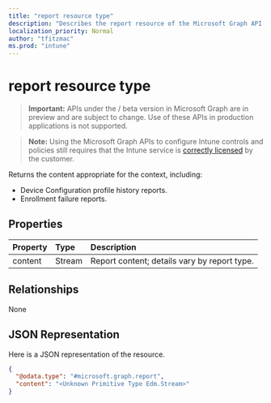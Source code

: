 ```yaml
---
title: "report resource type"
description: "Describes the report resource of the Microsoft Graph API for Intune, which supports multiple workflows."
localization_priority: Normal
author: "tfitzmac"
ms.prod: "intune"
---
```


# report resource type

> **Important:** APIs under the / beta version in Microsoft Graph are in preview and are subject to change. Use of these APIs in production applications is not supported.

> **Note:** Using the Microsoft Graph APIs to configure Intune controls and policies still requires that the Intune service is [correctly licensed](https://go.microsoft.com/fwlink/?linkid=839381) by the customer.

Returns the content appropriate for the context, including:

- Device Configuration profile history reports.
- Enrollment failure reports.

## Properties
|Property|Type|Description|
|:---|:---|:---|
|content|Stream|Report content; details vary by report type.|

## Relationships
None

## JSON Representation
Here is a JSON representation of the resource.
<!-- {
  "blockType": "resource",
  "keyProperty": "id",
  "@odata.type": "microsoft.graph.report"
}
-->
``` json
{
  "@odata.type": "#microsoft.graph.report",
  "content": "<Unknown Primitive Type Edm.Stream>"
}
```



